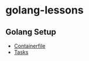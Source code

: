 # golang-lessons

## Golang Setup

- [Containerfile](./.devcontainer/Containerfile)
- [Tasks](./.vscode/tasks.json)
